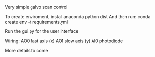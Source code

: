 Very simple galvo scan control 

To create enviroment, install anaconda python dist 
And then run: conda create env -f requirements.yml 

Run the gui.py for the user interface

Wiring: 
AO0 fast axis (x)
AO1 slow axis (y)
AI0 photodiode 

More details to come 